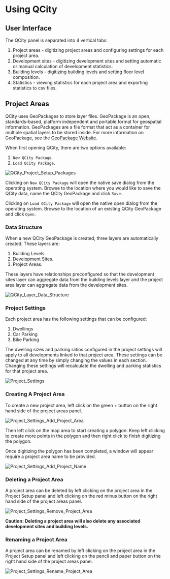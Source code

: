 # Using QCity

## User Interface

The QCity panel is separated into 4 vertical tabs:

1. Project areas - digitizing project areas and configuring settings for each project area.
2. Development sites - digitizing development sites and setting automatic or manual calculation of development statistics.
3. Building levels - digitizing building levels and setting floor level composition.
4. Statistics - viewing statistics for each project area and exporting statistics to csv files.

## Project Areas

QCity uses GeoPackages to store layer files. GeoPackage is an open, standards-based, platform independent and portable format for geospatial information. GeoPackages are a file format that act as a container for multiple spatial layers to be stored inside. For more information on GeoPackage, see the [GeoPackage Website](https://www.geopackage.org/).

When first opening QCity, there are two options available:

1. `New QCity Package`.
2. `Load QCity Package`.

![QCity_Project_Setup_Packages](https://github.com/user-attachments/assets/9f13a0ac-96ed-4ef9-90a6-a5960e6b8e4f)

Clicking on `New QCity Package` will open the native save dialog from the operating system. Browse to the location where you would like to save the QCity data, name the QCity GeoPackage and click `Save`.

Clicking on `Load QCity Package` will open the native open dialog from the operating system. Browse to the location of an existing QCity GeoPackage and click `Open`.

### Data Structure

When a new QCity GeoPackage is created, three layers are automatically created. These layers are:

1. Building Levels.
2. Development Sites.
3. Project Areas.

These layers have relationships preconfigured so that the development sites layer can aggregate data from the building levels layer and the project area layer can aggregate data from the development sites.

![QCity_Layer_Data_Structure](https://github.com/user-attachments/assets/12613a92-d3ae-4187-b14c-5e9889ba579b)

### Project Settings

Each project area has the following settings that can be configured:

1. Dwellings
2. Car Parking
3. Bike Parking

The dwelling sizes and parking ratios configured in the project settings will apply to all developments linked to that project area. These settings can be changed at any time by simply changing the values in each section. Changing these settings will recalculate the dwelling and parking statistics for that project area.

![Project_Settings](https://github.com/user-attachments/assets/b71b5510-d5cb-4cf5-b3cb-346cf89abb6f)

### Creating A Project Area

To create a new project area, left click on the green + button on the right hand side of the project areas panel.

![Project_Settings_Add_Project_Area](https://github.com/user-attachments/assets/0ff09fe1-8f49-4360-9635-27d424ebfb92)

Then left click on the map area to start creating a polygon. Keep left clicking to create more points in the polygon and then right click to finish digitizing the polygon.

Once digitizing the polygon has been completed, a window will appear require a project area name to be provided.

![Project_Settings_Add_Project_Name](https://github.com/user-attachments/assets/841e7051-0750-4c85-a3d9-abc3728f3aa6)

### Deleting a Project Area

A project area can be deleted by left clicking on the project area in the Project Setup panel and left clicking on the red minus button on the right hand side of the project areas panel.

![Project_Settings_Remove_Project_Area](https://github.com/user-attachments/assets/3b469dd4-cc16-4f15-99ea-09bf160e7908)

**Caution: Deleting a project area will also delete any associated development sites and building levels.**

### Renaming a Project Area

A project area can be renamed by left clicking on the project area in the Project Setup panel and left clicking on the pencil and paper button on the right hand side of the project areas panel.

![Project_Settings_Rename_Project_Area](https://github.com/user-attachments/assets/4ea00ba2-a6e5-499e-9432-a9999ac81cb0)
